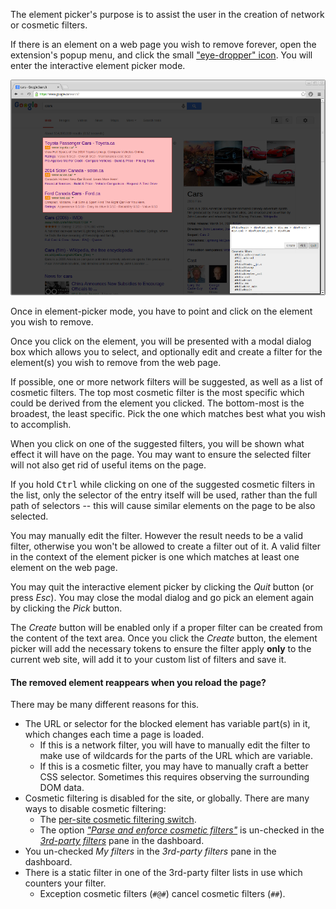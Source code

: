 The element picker's purpose is to assist the user in the creation of network or cosmetic filters.

If there is an element on a web page you wish to remove forever, open the extension's popup menu, and click the small ["eye-dropper" icon](http://fontawesome.io/icon/eyedropper/). You will enter the interactive element picker mode.

![Element picker](https://raw.githubusercontent.com/gorhill/uBlock/master/doc/img/ss-element-picker.png)

Once in element-picker mode, you have to point and click on the element you wish to remove.

Once you click on the element, you will be presented with a modal dialog box which allows you to select, and optionally edit and create a filter for the element(s) you wish to remove from the web page.

If possible, one or more network filters will be suggested, as well as a list of cosmetic filters. The top most cosmetic filter is the most specific which could be derived from the element you clicked. The bottom-most is the broadest, the least specific. Pick the one which matches best what you wish to accomplish.

When you click on one of the suggested filters, you will be shown what effect it will have on the page. You may want to ensure the selected filter will not also get rid of useful items on the page.

If you hold <kbd>Ctrl</kbd> while clicking on one of the suggested cosmetic filters in the list, only the selector of the entry itself will be used, rather than the full path of selectors -- this will cause similar elements on the page to be also selected.

You may manually edit the filter. However the result needs to be a valid filter, otherwise you won't be allowed to create a filter out of it. A valid filter in the context of the element picker is one which matches at least one element on the web page.

You may quit the interactive element picker by clicking the _Quit_ button (or press _Esc_). You may close the modal dialog and go pick an element again by clicking the _Pick_ button.

The _Create_ button will be enabled only if a proper filter can be created from the content of the text area. Once you click the _Create_ button, the element picker will add the necessary tokens to ensure the filter apply **only** to the current web site, will add it to your custom list of filters and save it.

#### The removed element reappears when you reload the page?

There may be many different reasons for this.

- The URL or selector for the blocked element has variable part(s) in it, which changes each time a page is loaded.
    - If this is a network filter, you will have to manually edit the filter to make use of wildcards for the parts of the URL which are variable.
    - If this is a cosmetic filter, you may have to manually craft a better CSS selector. Sometimes this requires observing the surrounding DOM data.
- Cosmetic filtering is disabled for the site, or globally. There are many ways to disable cosmetic filtering:
    - The [per-site cosmetic filtering switch](https://github.com/gorhill/uBlock/wiki/Per-site-switches#no-cosmetic-filtering).
    - The option [_"Parse and enforce cosmetic filters"_](https://github.com/gorhill/uBlock/wiki/Dashboard:-3rd-party-filters#parse-and-enforce-cosmetic-filters) is un-checked in the [_3rd-party filters_](https://github.com/gorhill/uBlock/wiki/Dashboard:-3rd-party-filters) pane in the dashboard.
- You un-checked _My filters_ in the _3rd-party filters_ pane in the dashboard.
- There is a static filter in one of the 3rd-party filter lists in use which counters your filter.
    - Exception cosmetic filters (`#@#`) cancel cosmetic filters (`##`).